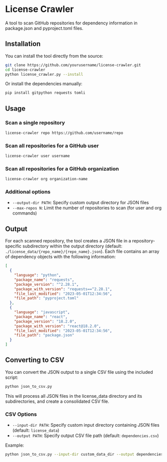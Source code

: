 # License Crawler

A tool to scan GitHub repositories for dependency information in package.json and pyproject.toml files.

## Installation

You can install the tool directly from the source:

```bash
git clone https://github.com/yourusername/license-crawler.git
cd license-crawler
python license_crawler.py --install
```

Or install the dependencies manually:

```bash
pip install gitpython requests tomli
```

## Usage

### Scan a single repository

```bash
license-crawler repo https://github.com/username/repo
```

### Scan all repositories for a GitHub user

```bash
license-crawler user username
```

### Scan all repositories for a GitHub organization

```bash
license-crawler org organization-name
```

### Additional options

- `--output-dir PATH`: Specify custom output directory for JSON files
- `--max-repos N`: Limit the number of repositories to scan (for user and org commands)

## Output

For each scanned repository, the tool creates a JSON file in a repository-specific subdirectory within the output directory (default: `./license_data/{repo_name}/{repo_name}.json`).
Each file contains an array of dependency objects with the following information:

```json
[
  {
    "language": "python",
    "package_name": "requests",
    "package_version": "^2.28.1",
    "package_with_version": "requests==^2.28.1",
    "file_last_modified": "2023-05-01T12:34:56",
    "file_path": "pyproject.toml"
  },
  {
    "language": "javascript",
    "package_name": "react",
    "package_version": "18.2.0",
    "package_with_version": "react@18.2.0",
    "file_last_modified": "2023-05-01T12:34:56",
    "file_path": "package.json"
  }
]
```

## Converting to CSV

You can convert the JSON output to a single CSV file using the included script:

```bash
python json_to_csv.py
```

This will process all JSON files in the license_data directory and its subdirectories, and create a consolidated CSV file.

### CSV Options

- `--input-dir PATH`: Specify custom input directory containing JSON files (default: `license_data`)
- `--output PATH`: Specify output CSV file path (default: `dependencies.csv`)

Example:
```bash
python json_to_csv.py --input-dir custom_data_dir --output dependencies/output.csv
```
